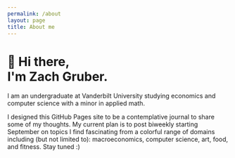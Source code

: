 ```yaml
---
permalink: /about
layout: page
title: About me
---
```


# **👋 Hi there,**<br/>**I'm Zach Gruber.**

I am an undergraduate at Vanderbilt University studying economics and computer science with a minor in applied math. 

I designed this GitHub Pages site to be a contemplative journal to share some of my thoughts. My current plan is to post biweekly starting September on topics I find fascinating from a colorful range of domains including (but not limited to): macroeconomics, computer science, art, food, and fitness. Stay tuned :)
